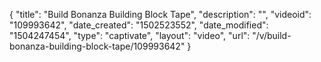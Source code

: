 {
    "title": "Build Bonanza Building Block Tape",
    "description": "",
    "videoid": "109993642",
    "date_created": "1502523552",
    "date_modified": "1504247454",
    "type": "captivate",
    "layout": "video",
    "url": "\/v\/build-bonanza-building-block-tape\/109993642"
}